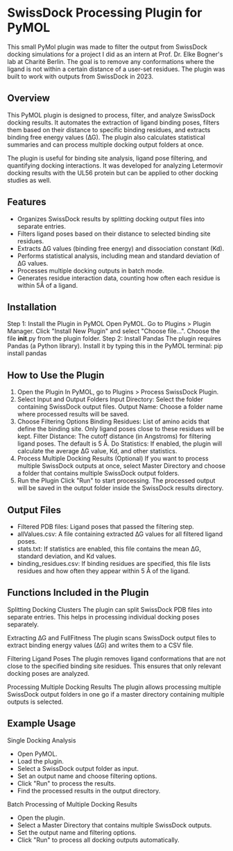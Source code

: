 # SwissDock Processing Plugin for PyMOL

This small PyMol plugin was made to filter the output from SwissDock docking simulations for a project I did as an intern at Prof. Dr. Elke Bogner's lab at Charité Berlin. The goal is to remove any conformations where the ligand is not within a certain distance of a user-set residues. 
The plugin was built to work with outputs from SwissDock in 2023.

## Overview
This PyMOL plugin is designed to process, filter, and analyze SwissDock docking results. It automates the extraction of ligand binding poses, filters them based on their distance to specific binding residues, and extracts binding free energy values (∆G). The plugin also calculates statistical summaries and can process multiple docking output folders at once.

The plugin is useful for binding site analysis, ligand pose filtering, and quantifying docking interactions. It was developed for analyzing Letermovir docking results with the UL56 protein but can be applied to other docking studies as well.

## Features
- Organizes SwissDock results by splitting docking output files into separate entries.
- Filters ligand poses based on their distance to selected binding site residues.
- Extracts ∆G values (binding free energy) and dissociation constant (Kd).
- Performs statistical analysis, including mean and standard deviation of ∆G values.
- Processes multiple docking outputs in batch mode.
- Generates residue interaction data, counting how often each residue is within 5Å of a ligand.

## Installation
Step 1: Install the Plugin in PyMOL
Open PyMOL.
Go to Plugins > Plugin Manager.
Click "Install New Plugin" and select "Choose file...".
Choose the file __init__.py from the plugin folder.
Step 2: Install Pandas
The plugin requires Pandas (a Python library). Install it by typing this in the PyMOL terminal:
pip install pandas

## How to Use the Plugin
1. Open the Plugin
In PyMOL, go to Plugins > Process SwissDock Plugin.
2. Select Input and Output Folders
Input Directory: Select the folder containing SwissDock output files.
Output Name: Choose a folder name where processed results will be saved.
3. Choose Filtering Options
Binding Residues: List of amino acids that define the binding site. Only ligand poses close to these residues will be kept.
Filter Distance: The cutoff distance (in Angstroms) for filtering ligand poses. The default is 5 Å.
Do Statistics: If enabled, the plugin will calculate the average ∆G value, Kd, and other statistics.
4. Process Multiple Docking Results (Optional)
If you want to process multiple SwissDock outputs at once, select Master Directory and choose a folder that contains multiple SwissDock output folders.
5. Run the Plugin
Click "Run" to start processing.
The processed output will be saved in the output folder inside the SwissDock results directory.

## Output Files
- Filtered PDB files: Ligand poses that passed the filtering step.
- allValues.csv: A file containing extracted ∆G values for all filtered ligand poses.
- stats.txt: If statistics are enabled, this file contains the mean ∆G, standard deviation, and Kd values.
- binding_residues.csv: If binding residues are specified, this file lists residues and how often they appear within 5 Å of the ligand.

## Functions Included in the Plugin
Splitting Docking Clusters
The plugin can split SwissDock PDB files into separate entries. This helps in processing individual docking poses separately.

Extracting ∆G and FullFitness
The plugin scans SwissDock output files to extract binding energy values (∆G) and writes them to a CSV file.

Filtering Ligand Poses
The plugin removes ligand conformations that are not close to the specified binding site residues. This ensures that only relevant docking poses are analyzed.

Processing Multiple Docking Results
The plugin allows processing multiple SwissDock output folders in one go if a master directory containing multiple outputs is selected.

## Example Usage

Single Docking Analysis
- Open PyMOL.
- Load the plugin.
- Select a SwissDock output folder as input.
- Set an output name and choose filtering options.
- Click "Run" to process the results.
- Find the processed results in the output directory.

Batch Processing of Multiple Docking Results
- Open the plugin.
- Select a Master Directory that contains multiple SwissDock outputs.
- Set the output name and filtering options.
- Click "Run" to process all docking outputs automatically.
